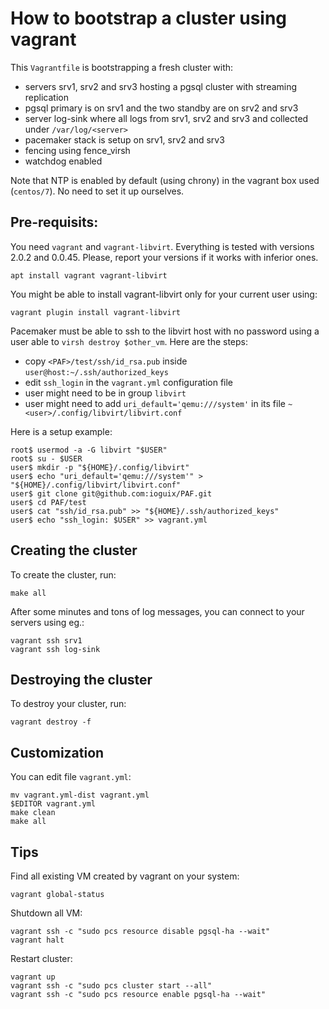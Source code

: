 # How to bootstrap a cluster using vagrant

This `Vagrantfile` is bootstrapping a fresh cluster with:

* servers srv1, srv2 and srv3 hosting a pgsql cluster with streaming replication
* pgsql primary is on srv1 and the two standby are on srv2 and srv3
* server log-sink where all logs from srv1, srv2 and srv3 and collected under `/var/log/<server>`
* pacemaker stack is setup on srv1, srv2 and srv3
* fencing using fence_virsh
* watchdog enabled

Note that NTP is enabled by default (using chrony) in the vagrant box used (`centos/7`).
No need to set it up ourselves.

## Pre-requisits:

You need `vagrant` and `vagrant-libvirt`. Everything is tested with versions 2.0.2 and
0.0.45. Please, report your versions if it works with inferior ones.

~~~
apt install vagrant vagrant-libvirt
~~~

You might be able to install vagrant-libvirt only for your current user using:

~~~
vagrant plugin install vagrant-libvirt
~~~

Pacemaker must be able to ssh to the libvirt host with no password using a user able
to `virsh destroy $other_vm`. Here are the steps:

* copy `<PAF>/test/ssh/id_rsa.pub` inside `user@host:~/.ssh/authorized_keys`
* edit `ssh_login` in the `vagrant.yml` configuration file
* user might need to be in group `libvirt`
* user might need to add `uri_default='qemu:///system'` in its
  file `~<user>/.config/libvirt/libvirt.conf`

Here is a setup example:

~~~
root$ usermod -a -G libvirt "$USER"
root$ su - $USER
user$ mkdir -p "${HOME}/.config/libvirt"
user$ echo "uri_default='qemu:///system'" > "${HOME}/.config/libvirt/libvirt.conf"
user$ git clone git@github.com:ioguix/PAF.git
user$ cd PAF/test
user$ cat "ssh/id_rsa.pub" >> "${HOME}/.ssh/authorized_keys"
user$ echo "ssh_login: $USER" >> vagrant.yml
~~~

## Creating the cluster

To create the cluster, run:

~~~
make all
~~~

After some minutes and tons of log messages, you can connect to your servers using eg.:

~~~
vagrant ssh srv1
vagrant ssh log-sink
~~~

## Destroying the cluster

To destroy your cluster, run:

~~~
vagrant destroy -f
~~~


## Customization

You can edit file `vagrant.yml`:

~~~
mv vagrant.yml-dist vagrant.yml
$EDITOR vagrant.yml
make clean
make all
~~~

## Tips

Find all existing VM created by vagrant on your system:

~~~
vagrant global-status
~~~

Shutdown all VM:

~~~
vagrant ssh -c "sudo pcs resource disable pgsql-ha --wait"
vagrant halt
~~~

Restart cluster:

~~~
vagrant up
vagrant ssh -c "sudo pcs cluster start --all"
vagrant ssh -c "sudo pcs resource enable pgsql-ha --wait"
~~~
